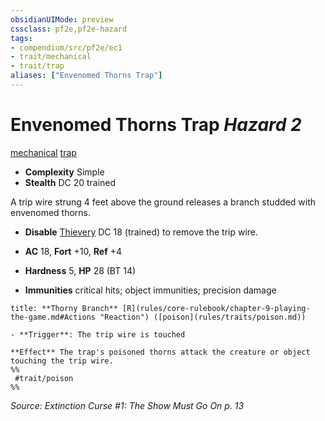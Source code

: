 ```yaml
---
obsidianUIMode: preview
cssclass: pf2e,pf2e-hazard
tags:
- compendium/src/pf2e/ec1
- trait/mechanical
- trait/trap
aliases: ["Envenomed Thorns Trap"]
---
```

# Envenomed Thorns Trap *Hazard 2*  
[mechanical](mechanical.md "Mechanical Hazard Trait")  [trap](trap.md "Trap Hazard Trait")  

- **Complexity** Simple
- **Stealth** DC 20 trained  

A trip wire strung 4 feet above the ground releases a branch studded with envenomed thorns.

- **Disable** [Thievery](skills.md#Thievery) DC 18 (trained) to remove the trip wire.  

- **AC** 18, **Fort** +10, **Ref** +4
- **Hardness** 5, **HP** 28 (BT 14)
- **Immunities** critical hits; object immunities; precision damage

```ad-embed-ability
title: **Thorny Branch** [R](rules/core-rulebook/chapter-9-playing-the-game.md#Actions "Reaction") ([poison](rules/traits/poison.md))

- **Trigger**: The trip wire is touched

**Effect** The trap's poisoned thorns attack the creature or object touching the trip wire.  
%%
 #trait/poison 
%%
```

*Source: Extinction Curse #1: The Show Must Go On p. 13*